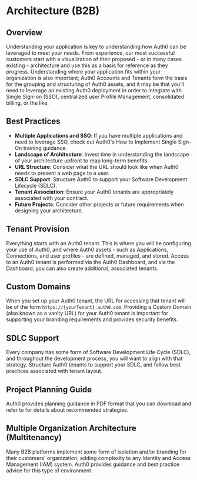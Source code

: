 # Architecture (B2B) 

## Overview

Understanding your application is key to understanding how Auth0 can be leveraged to meet your needs. From experience, our most successful customers start with a visualization of their proposed - or in many cases existing - architecture and use this as a basis for reference as they progress. Understanding where your application fits within your organization is also important; Auth0 Accounts and Tenants form the basis for the grouping and structuring of Auth0 assets, and it may be that you’ll need to leverage an existing Auth0 deployment in order to integrate with Single Sign-on (SSO), centralized user Profile Management, consolidated billing, or the like.

## Best Practices

- **Multiple Applications and SSO**: If you have multiple applications and need to leverage SSO, check out Auth0's How to Implement Single Sign-On training guidance.
- **Landscape of Architecture**: Invest time in understanding the landscape of your architecture upfront to reap long-term benefits.
- **URL Structure**: Consider what the URL should look like when Auth0 needs to present a web page to a user.
- **SDLC Support**: Structure Auth0 to support your Software Development Lifecycle (SDLC).
- **Tenant Association**: Ensure your Auth0 tenants are appropriately associated with your contract.
- **Future Projects**: Consider other projects or future requirements when designing your architecture.
## Tenant Provision

Everything starts with an Auth0 tenant. This is where you will be configuring your use of Auth0, and where Auth0 assets - such as Applications, Connections, and user profiles - are defined, managed, and stored. Access to an Auth0 tenant is performed via the Auth0 Dashboard, and via the Dashboard, you can also create additional, associated tenants.

## Custom Domains

When you set up your Auth0 tenant, the URL for accessing that tenant will be of the form `https://{yourTenant}.auth0.com`. Providing a Custom Domain (also known as a vanity URL) for your Auth0 tenant is important for supporting your branding requirements and provides security benefits.

## SDLC Support

Every company has some form of Software Development Life Cycle (SDLC), and throughout the development process, you will want to align with that strategy. Structure Auth0 tenants to support your SDLC, and follow best practices associated with tenant layout.

## Project Planning Guide

Auth0 provides planning guidance in PDF format that you can download and refer to for details about recommended strategies.

## Multiple Organization Architecture (Multitenancy)

Many B2B platforms implement some form of isolation and/or branding for their customers' organization, adding complexity to any Identity and Access Management (IAM) system. Auth0 provides guidance and best practice advice for this type of environment.
